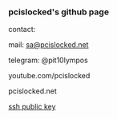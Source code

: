 
### pcislocked's github page

contact:

mail: sa@pcislocked.net

telegram: @pit10lympos

youtube.com/pcislocked

pcislocked.net

[ssh public key](https://github.com/pcislocked.keys)

<!--
**pcislocked/pcislocked** is a ✨ _special_ ✨ repository because its `README.md` (this file) appears on your GitHub profile.

Here are some ideas to get you started:

- 🔭 I’m currently working on this page
- 🌱 I’m currently learning nothing
- 👯 I’m looking to collaborate on nothing
- 🤔 I’m looking for help with nothing
- 💬 Ask me about anything
- 📫 How to reach me: don't
- 😄 Pronouns: attack helicopter
- ⚡ Fun fact: i like trains
-->

